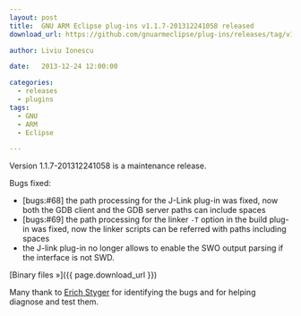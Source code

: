 ```yaml
---
layout: post
title:  GNU ARM Eclipse plug-ins v1.1.7-201312241058 released
download_url: https://github.com/gnuarmeclipse/plug-ins/releases/tag/v1.1.7-201312241058

author: Liviu Ionescu

date:   2013-12-24 12:00:00

categories:
  - releases
  - plugins
tags:
  - GNU
  - ARM
  - Eclipse

---
```


Version 1.1.7-201312241058 is a maintenance release.

Bugs fixed:

* [bugs:#68] the path processing for the J-Link plug-in was fixed, now both the GDB client and the GDB server paths can include spaces
* [bugs:#69] the path processing for the linker `-T` option in the build plug-in was fixed, now the linker scripts can be referred with paths including spaces
* the J-link plug-in no longer allows to enable the SWO output parsing if the interface is not SWD.

[Binary files »]({{ page.download_url }})

Many thank to [Erich Styger](http://mcuoneclipse.com/2013/12/23/diy-free-toolchain-for-kinetis-part-7-gnu-arm-eclipse-plugins/) for identifying the bugs and for helping diagnose and test them.
